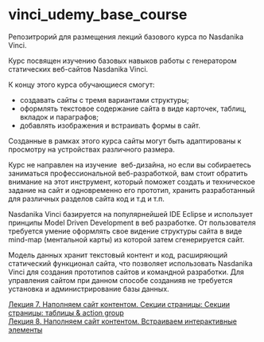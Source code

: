 # vinci_udemy_base_course
Репозитрорий для размещения лекций базового курса по Nasdanika Vinci. 

Курс посвящен изучению базовых навыков работы с генератором статических веб-сайтов Nasdanika Vinci. 

К концу этого курса обучающиеся смогут:

 - создавать сайты с тремя вариантами структуры;
 - оформлять текстовое содержание сайта в виде карточек, таблиц, вкладок и параграфов;
  - добавлять изображения и встраивать формы в сайт. 
  
  Созданные в рамках этого  курса сайты могут быть адаптированы к просмотру на  устройствах различного размера.

Курс не направлен на изучение  веб-дизайна, но если вы собираетесь заниматься профессиональной веб-разработкой, вам стоит обратить внимание на этот инструмент, который поможет создать и техническое задание на сайт и одновременно его прототип, хранить разработанный для различных разделов сайта код и т.д и т.п. 

Nasdanika Vinci базируется на популярнейшей IDE Eclipse и использует принципы Model Driven Development в веб разработке. От пользователя требуется умение оформлять свое видение структуры сайта в виде mind-map (ментальной карты) из которой затем сгенерируется сайт. 

Модель данных хранит текстовый контент и код, расширяющий статический функционал сайта, что позволяет использовать Nasdanika Vinci для создания прототипов сайтов и командной разработки. Для управления сайтом при данном способе созданияв не требуется установка и администрирование базы данных.

[Лекция 7. Наполняем сайт контентом. Секции страницы:  Секции страницы: таблицы & action group](https://tanchora.github.io/vinci_udemy_base_course/courseprogram/Lecture_7_Section_p.2/index.html)  
[Лекция 8. Наполняем сайт контентом. Встраиваем интерактивные элементы](https://tanchora.github.io/vinci_udemy_base_course/courseprogram/Lecture_8_Value/index.html)